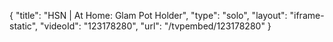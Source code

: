 {
    "title": "HSN | At Home: Glam Pot Holder",
    "type": "solo",
    "layout": "iframe-static",
    "videoId": "123178280",
    "url": "\/tvpembed\/123178280"
}